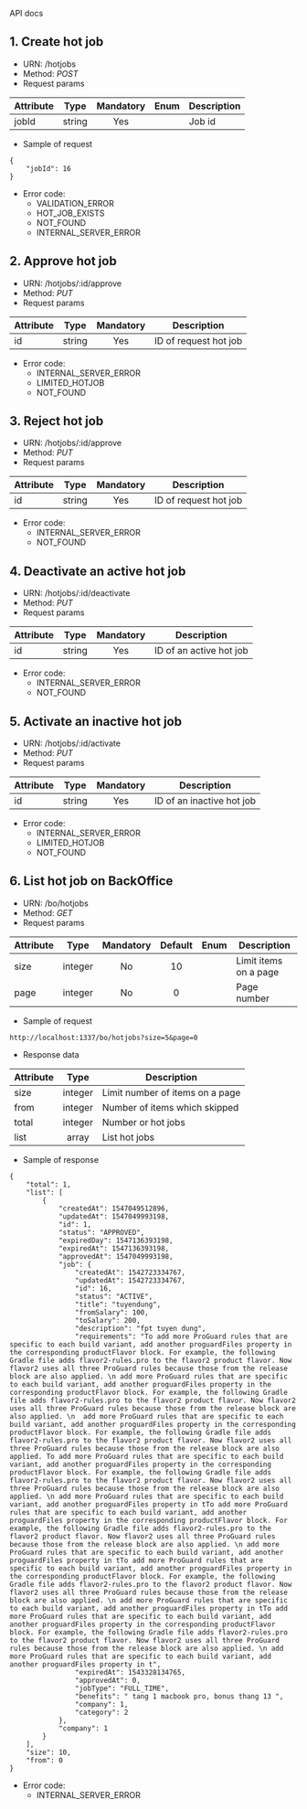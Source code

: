 API docs

## 1. Create hot job
- URN: /hotjobs
- Method: *POST*
- Request params

| Attribute | Type    | Mandatory |  Enum | Description |
| --------- |:-------:|:---------:|-------|-------------|
| jobId     | string  | Yes       |       | Job id      |

- Sample of request
~~~
{
	"jobId": 16
}
~~~

- Error code:
    - VALIDATION_ERROR
    - HOT_JOB_EXISTS
    - NOT_FOUND
    - INTERNAL_SERVER_ERROR

## 2. Approve hot job

- URN: /hotjobs/:id/approve
- Method: *PUT*
- Request params

| Attribute | Type    | Mandatory | Description         |
| --------- |:-------:|:---------:|---------------------|
| id        | string  | Yes       |ID of request hot job|

- Error code:
    - INTERNAL_SERVER_ERROR
    - LIMITED_HOTJOB
    - NOT_FOUND

## 3. Reject hot job

- URN: /hotjobs/:id/approve
- Method: *PUT*
- Request params

| Attribute | Type    | Mandatory | Description         |
| --------- |:-------:|:---------:|---------------------|
| id        | string  | Yes       |ID of request hot job|

- Error code:
    - INTERNAL_SERVER_ERROR
    - NOT_FOUND

## 4. Deactivate an active hot job

- URN: /hotjobs/:id/deactivate
- Method: *PUT*
- Request params

| Attribute | Type    | Mandatory | Description         |
| --------- |:-------:|:---------:|---------------------|
| id        | string  | Yes       |ID of an active hot job|

- Error code:
    - INTERNAL_SERVER_ERROR
    - NOT_FOUND

## 5. Activate an inactive hot job

- URN: /hotjobs/:id/activate
- Method: *PUT*
- Request params

| Attribute | Type    | Mandatory | Description         |
| --------- |:-------:|:---------:|---------------------|
| id        | string  | Yes       |ID of an inactive hot job|

- Error code:
    - INTERNAL_SERVER_ERROR
    - LIMITED_HOTJOB
    - NOT_FOUND

## 6. List hot job on BackOffice

- URN: /bo/hotjobs
- Method: *GET*
- Request params

| Attribute | Type    | Mandatory | Default | Enum | Description |
| --------- |:-------:|:---------:|:-------:|------|-------------|
| size      | integer | No        |10       |  |Limit items on a page|
| page      | integer | No        |0        |  |Page number|


- Sample of request
~~~
http://localhost:1337/bo/hotjobs?size=5&page=0
~~~

- Response data

| Attribute | Type    | Description                     |
| --------- |:-------:|---------------------------------|
| size      | integer |Limit number of items on a page  |
| from      | integer |Number of items which skipped    |
| total     | integer |Number or hot jobs               |
| list      | array   |List hot jobs                    |

- Sample of response
~~~
{
    "total": 1,
    "list": [
        {
            "createdAt": 1547049512896,
            "updatedAt": 1547049993198,
            "id": 1,
            "status": "APPROVED",
            "expiredDay": 1547136393198,
            "expiredAt": 1547136393198,
            "approvedAt": 1547049993198,
            "job": {
                "createdAt": 1542723334767,
                "updatedAt": 1542723334767,
                "id": 16,
                "status": "ACTIVE",
                "title": "tuyendung",
                "fromSalary": 100,
                "toSalary": 200,
                "description": "fpt tuyen dung",
                "requirements": "To add more ProGuard rules that are specific to each build variant, add another proguardFiles property in the corresponding productFlavor block. For example, the following Gradle file adds flavor2-rules.pro to the flavor2 product flavor. Now flavor2 uses all three ProGuard rules because those from the release block are also applied. \n add more ProGuard rules that are specific to each build variant, add another proguardFiles property in the corresponding productFlavor block. For example, the following Gradle file adds flavor2-rules.pro to the flavor2 product flavor. Now flavor2 uses all three ProGuard rules because those from the release block are also applied. \n  add more ProGuard rules that are specific to each build variant, add another proguardFiles property in the corresponding productFlavor block. For example, the following Gradle file adds flavor2-rules.pro to the flavor2 product flavor. Now flavor2 uses all three ProGuard rules because those from the release block are also applied. To add more ProGuard rules that are specific to each build variant, add another proguardFiles property in the corresponding productFlavor block. For example, the following Gradle file adds flavor2-rules.pro to the flavor2 product flavor. Now flavor2 uses all three ProGuard rules because those from the release block are also applied. \n add more ProGuard rules that are specific to each build variant, add another proguardFiles property in tTo add more ProGuard rules that are specific to each build variant, add another proguardFiles property in the corresponding productFlavor block. For example, the following Gradle file adds flavor2-rules.pro to the flavor2 product flavor. Now flavor2 uses all three ProGuard rules because those from the release block are also applied. \n add more ProGuard rules that are specific to each build variant, add another proguardFiles property in tTo add more ProGuard rules that are specific to each build variant, add another proguardFiles property in the corresponding productFlavor block. For example, the following Gradle file adds flavor2-rules.pro to the flavor2 product flavor. Now flavor2 uses all three ProGuard rules because those from the release block are also applied. \n add more ProGuard rules that are specific to each build variant, add another proguardFiles property in tTo add more ProGuard rules that are specific to each build variant, add another proguardFiles property in the corresponding productFlavor block. For example, the following Gradle file adds flavor2-rules.pro to the flavor2 product flavor. Now flavor2 uses all three ProGuard rules because those from the release block are also applied. \n add more ProGuard rules that are specific to each build variant, add another proguardFiles property in t",
                "expiredAt": 1543328134765,
                "approvedAt": 0,
                "jobType": "FULL_TIME",
                "benefits": " tang 1 macbook pro, bonus thang 13 ",
                "company": 1,
                "category": 2
            },
            "company": 1
        }
    ],
    "size": 10,
    "from": 0
}
~~~
- Error code:
    - INTERNAL_SERVER_ERROR